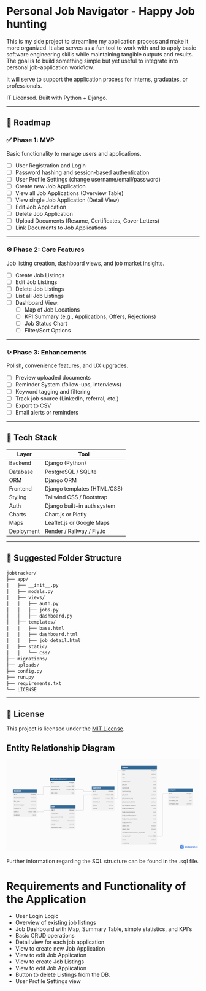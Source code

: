 # Personal Job Navigator - Happy Job hunting

This is my side project to streamline my application process and make it more organized. It also serves as a fun tool to work with and to apply basic software engineering skills while maintaining tangible outputs and results. The goal is to build something simple but yet useful to integrate into personal job-application workflow.

It will serve to support the application process for interns, graduates, or professionals.

IT Licensed. Built with Python + Django.

---

## 🚧 Roadmap

### ✅ Phase 1: MVP

Basic functionality to manage users and applications.

- [ ] User Registration and Login
- [ ] Password hashing and session-based authentication
- [ ] User Profile Settings (change username/email/password)
- [ ] Create new Job Application
- [ ] View all Job Applications (Overview Table)
- [ ] View single Job Application (Detail View)
- [ ] Edit Job Application
- [ ] Delete Job Application
- [ ] Upload Documents (Resume, Certificates, Cover Letters)
- [ ] Link Documents to Job Applications

---

### ⚙️ Phase 2: Core Features

Job listing creation, dashboard views, and job market insights.

- [ ] Create Job Listings
- [ ] Edit Job Listings
- [ ] Delete Job Listings
- [ ] List all Job Listings
- [ ] Dashboard View:
  - [ ] Map of Job Locations
  - [ ] KPI Summary (e.g., Applications, Offers, Rejections)
  - [ ] Job Status Chart
  - [ ] Filter/Sort Options

---

### ✨ Phase 3: Enhancements

Polish, convenience features, and UX upgrades.

- [ ] Preview uploaded documents
- [ ] Reminder System (follow-ups, interviews)
- [ ] Keyword tagging and filtering
- [ ] Track job source (LinkedIn, referral, etc.)
- [ ] Export to CSV
- [ ] Email alerts or reminders

---

## 🧱 Tech Stack

| Layer        | Tool                     |
|--------------|--------------------------|
| Backend      | Django (Python)           |
| Database     | PostgreSQL / SQLite      |
| ORM          | Django ORM             |
| Frontend     | Django templates (HTML/CSS) |
| Styling      | Tailwind CSS / Bootstrap |
| Auth         | Django built-in auth system            |
| Charts       | Chart.js or Plotly       |
| Maps         | Leaflet.js or Google Maps |
| Deployment   | Render / Railway / Fly.io |

---

## 📁 Suggested Folder Structure

```
jobtracker/
├── app/
│   ├── __init__.py
│   ├── models.py
│   ├── views/
│   │   ├── auth.py
│   │   ├── jobs.py
│   │   ├── dashboard.py
│   ├── templates/
│   │   ├── base.html
│   │   ├── dashboard.html
│   │   ├── job_detail.html
│   ├── static/
│   │   └── css/
├── migrations/
├── uploads/
├── config.py
├── run.py
├── requirements.txt
└── LICENSE
```

---

## 📜 License

This project is licensed under the [MIT License](LICENSE).

## Entity Relationship Diagram
![Alt text](Job_Navigator.png)

Further information regarding the SQL structure can be found in the .sql file.

# Requirements and Functionality of the Application
- User Login Logic
- Overview of existing job listings
- Job Dashboard with Map, Summary Table, simple statistics, and KPI's
- Basic CRUD operations
- Detail view for each job application
- View to create new Job Application
- View to edit Job Application
- View to create Job Listings
- View to edit Job Application
- Button to delete Listings from the DB.
- User Profile Settings view
